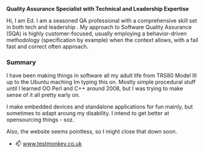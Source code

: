 
**Quality Assurance Specialist with Technical and Leadership Expertise**

Hi, I am Ed. I am a seasoned QA professional with a comprehensive skill set in both tech and leadership . My approach to Software Quality Assurance (SQA) is highly customer-focused, usually employing a behavior-driven methodology (specification by example) when the context allows, with a fail fast and correct often approach. 

### Summary
I have been making things in software all my adult life from TRS80 Model III up to the Ubuntu maching Im typing this on. Mostly simple procedural stuff until I learned OO Perl and C++ around 2008, but I was trying to make sense of it all pretty early on. 

I make embedded devices and standalone applications for fun mainly, but sometimes to adapt aroung my disability. I intend to get better at opensourcing things - soz.

Also, the website seems pointless, so I might close that down soon. 
- 📫 www.testmonkey.co.uk

<!---
Ed-Davis/Ed-Davis is a ✨ special ✨ repository because its `README.md` (this file) appears on your GitHub profile.
You can click the Preview link to take a look at your changes.
--->

